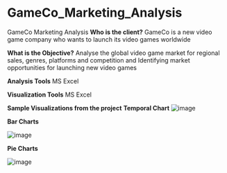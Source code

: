 # GameCo_Marketing_Analysis
GameCo Marketing Analysis
**Who is the client?**
GameCo is a new video game company who wants to launch its video games worldwide

**What is the Objective?**
Analyse the global video game market for regional sales, genres, platforms and competition and Identifying market opportunities for launching new video games

**Analysis Tools**
MS Excel

**Visualization Tools**
MS Excel

**Sample Visualizations from the project**
**Temporal Chart**
![image](https://user-images.githubusercontent.com/98812248/157539074-afe38f97-098f-4ff2-9efb-28960c38728f.png)


**Bar Charts**

![image](https://user-images.githubusercontent.com/98812248/157539255-70737d0a-691b-4877-8b70-d37c37e14110.png)

**Pie Charts**

![image](https://user-images.githubusercontent.com/98812248/157539335-e6d72bb1-0618-4a8a-bdd6-964baac76869.png)






